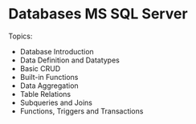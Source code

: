 # Databases MS SQL Server
Topics:
* Database Introduction
* Data Definition and Datatypes
* Basic CRUD  
* Built-in Functions
* Data Aggregation
* Table Relations
* Subqueries and Joins
* Functions, Triggers and Transactions	
